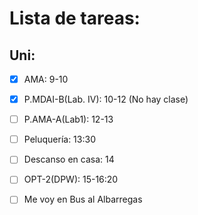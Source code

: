 # Lista de tareas:
## Uni:
- [X] AMA: 9-10

- [X] P.MDAI-B(Lab. IV): 10-12 (No hay clase)

- [ ] P.AMA-A(Lab1): 12-13

- [ ] Peluquería: 13:30

- [ ] Descanso en casa: 14

- [ ] OPT-2(DPW): 15-16:20

- [ ] Me voy en Bus al Albarregas